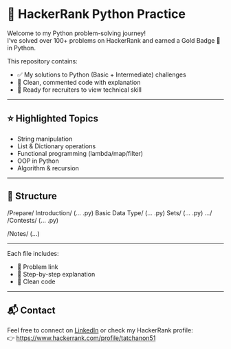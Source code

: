 # 🐍 HackerRank Python Practice

Welcome to my Python problem-solving journey!  
I’ve solved over 100+ problems on HackerRank and earned a Gold Badge 🏅 in Python.

This repository contains:
- ✅ My solutions to Python (Basic + Intermediate) challenges
- 🧠 Clean, commented code with explanation
- 🚀 Ready for recruiters to view technical skill

---

## ⭐ Highlighted Topics
- String manipulation
- List & Dictionary operations
- Functional programming (lambda/map/filter)
- OOP in Python
- Algorithm & recursion

---

## 📁 Structure
/Prepare/
  Introduction/
    (... .py)
  Basic Data Type/
    (... .py)
  Sets/
    (... .py)
  .../
/Contests/
  (... .py)

/Notes/
  (...)
  
---

Each file includes:
- 🧾 Problem link
- 💬 Step-by-step explanation
- 🧪 Clean code

---

## 📬 Contact

Feel free to connect on [LinkedIn](https://www.linkedin.com/in/tatchanon-wissawakornrungrot-141291159/) or check my HackerRank profile:  
👉 https://www.hackerrank.com/profile/tatchanon51
